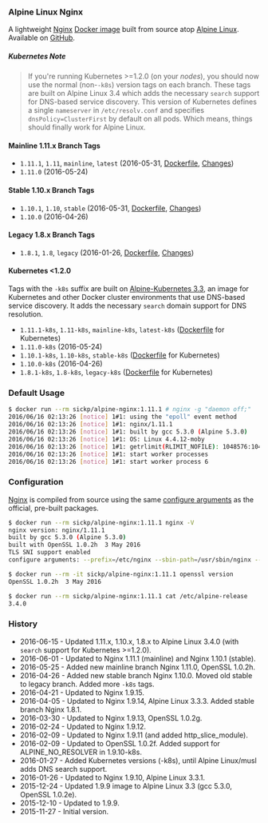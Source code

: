 ### Alpine Linux Nginx

A lightweight [Nginx][nginx] [Docker image][dockerhub_project] built from source atop [Alpine Linux][alpine_linux]. Available on [GitHub][github_project].

##### Kubernetes Note

> If you're running Kubernetes >=1.2.0 (on your _nodes_), you should now use the normal (non-`-k8s`) version tags on each branch. These tags are built on Alpine Linux 3.4 which adds the necessary `search` support for DNS-based service discovery. This version of Kubernetes defines a single `nameserver` in `/etc/resolv.conf` and specifies `dnsPolicy=ClusterFirst` by default on all pods. Which means, things should finally work for Alpine Linux.

#### Mainline 1.11.x Branch Tags

* `1.11.1`, `1.11`, `mainline`, `latest` (2016-05-31, [Dockerfile][dockerfile_1_11], [Changes][nginx_changes])
* `1.11.0` (2016-05-24)

#### Stable 1.10.x Branch Tags

* `1.10.1`, `1.10`, `stable` (2016-05-31, [Dockerfile][dockerfile_1_10], [Changes][nginx_changes_1_10])
* `1.10.0` (2016-04-26)

#### Legacy 1.8.x Branch Tags

* `1.8.1`, `1.8`, `legacy` (2016-01-26, [Dockerfile][dockerfile_1_8], [Changes][nginx_changes_1_8])

#### Kubernetes <1.2.0

Tags with the `-k8s` suffix are built on [Alpine-Kubernetes 3.3][alpine_kubernetes], an image for Kubernetes and other Docker cluster environments that use DNS-based service discovery. It adds the necessary `search` domain support for DNS resolution.

 * `1.11.1-k8s`, `1.11-k8s`, `mainline-k8s`, `latest-k8s` ([Dockerfile][dockerfile_1_11_k8s] for Kubernetes)
 * `1.11.0-k8s` (2016-05-24)
 * `1.10.1-k8s`, `1.10-k8s`, `stable-k8s` ([Dockerfile][dockerfile_1_10_k8s] for Kubernetes)
 * `1.10.0-k8s` (2016-04-26)
 * `1.8.1-k8s`, `1.8-k8s`, `legacy-k8s` ([Dockerfile][dockerfile_1_8_k8s] for Kubernetes)


### Default Usage

```bash
$ docker run --rm sickp/alpine-nginx:1.11.1 # nginx -g "daemon off;"
2016/06/16 02:13:26 [notice] 1#1: using the "epoll" event method
2016/06/16 02:13:26 [notice] 1#1: nginx/1.11.1
2016/06/16 02:13:26 [notice] 1#1: built by gcc 5.3.0 (Alpine 5.3.0)
2016/06/16 02:13:26 [notice] 1#1: OS: Linux 4.4.12-moby
2016/06/16 02:13:26 [notice] 1#1: getrlimit(RLIMIT_NOFILE): 1048576:1048576
2016/06/16 02:13:26 [notice] 1#1: start worker processes
2016/06/16 02:13:26 [notice] 1#1: start worker process 6
```

### Configuration

[Nginx][nginx] is compiled from source using the same [configure arguments][nginx_configure] as the official, pre-built packages.

```bash
$ docker run --rm sickp/alpine-nginx:1.11.1 nginx -V
nginx version: nginx/1.11.1
built by gcc 5.3.0 (Alpine 5.3.0)
built with OpenSSL 1.0.2h  3 May 2016
TLS SNI support enabled
configure arguments: --prefix=/etc/nginx --sbin-path=/usr/sbin/nginx --conf-path=/etc/nginx/nginx.conf --error-log-path=/var/log/nginx/error.log --http-log-path=/var/log/nginx/access.log --pid-path=/var/run/nginx.pid --lock-path=/var/run/nginx.lock --http-client-body-temp-path=/var/cache/nginx/client_temp --http-proxy-temp-path=/var/cache/nginx/proxy_temp --http-fastcgi-temp-path=/var/cache/nginx/fastcgi_temp --http-uwsgi-temp-path=/var/cache/nginx/uwsgi_temp --http-scgi-temp-path=/var/cache/nginx/scgi_temp --user=nginx --group=nginx --with-http_ssl_module --with-http_realip_module --with-http_addition_module --with-http_sub_module --with-http_dav_module --with-http_flv_module --with-http_mp4_module --with-http_gunzip_module --with-http_gzip_static_module --with-http_random_index_module --with-http_secure_link_module --with-http_stub_status_module --with-http_auth_request_module --with-threads --with-stream --with-stream_ssl_module --with-http_slice_module --with-mail --with-mail_ssl_module --with-file-aio --with-http_v2_module --with-ipv6

$ docker run --rm -it sickp/alpine-nginx:1.11.1 openssl version
OpenSSL 1.0.2h  3 May 2016

$ docker run --rm sickp/alpine-nginx:1.11.1 cat /etc/alpine-release
3.4.0
```

### History

- 2016-06-15 - Updated 1.11.x, 1.10.x, 1.8.x to Alpine Linux 3.4.0 (with `search` support for Kubernetes >=1.2.0).
- 2016-06-01 - Updated to Nginx 1.11.1 (mainline) and Nginx 1.10.1 (stable).
- 2016-05-25 - Added new mainline branch Nginx 1.11.0, OpenSSL 1.0.2h.
- 2016-04-26 - Added new stable branch Nginx 1.10.0. Moved old stable to legacy branch. Added more `-k8s` tags.
- 2016-04-21 - Updated to Nginx 1.9.15.
- 2016-04-05 - Updated to Nginx 1.9.14, Alpine Linux 3.3.3. Added stable branch Nginx 1.8.1.
- 2016-03-30 - Updated to Nginx 1.9.13, OpenSSL 1.0.2g.
- 2016-02-24 - Updated to Nginx 1.9.12.
- 2016-02-09 - Updated to Nginx 1.9.11 (and added http_slice_module).
- 2016-02-09 - Updated to OpenSSL 1.0.2f. Added support for ALPINE_NO_RESOLVER in 1.9.10-k8s.
- 2016-01-27 - Added Kubernetes versions (-k8s), until Alpine Linux/musl adds DNS search support.
- 2016-01-26 - Updated to Nginx 1.9.10, Alpine Linux 3.3.1.
- 2015-12-24 - Updated 1.9.9 image to Alpine Linux 3.3 (gcc 5.3.0, OpenSSL 1.0.2e).
- 2015-12-10 - Updated to 1.9.9.
- 2015-11-27 - Initial version.

[alpine_kubernetes]:   https://hub.docker.com/r/janeczku/alpine-kubernetes/
[alpine_linux]:        https://hub.docker.com/_/alpine/
[dockerhub_project]:   https://hub.docker.com/r/sickp/alpine-nginx/
[dockerfile_1_8]:      https://github.com/sickp/docker-alpine-nginx/tree/master/versions/1.8.1/Dockerfile
[dockerfile_1_8_k8s]:  https://github.com/sickp/docker-alpine-nginx/tree/master/versions/1.8.1-k8s/Dockerfile
[dockerfile_1_10]:     https://github.com/sickp/docker-alpine-nginx/tree/master/versions/1.10.0/Dockerfile
[dockerfile_1_10_k8s]: https://github.com/sickp/docker-alpine-nginx/tree/master/versions/1.10.0-k8s/Dockerfile
[dockerfile_1_11]:     https://github.com/sickp/docker-alpine-nginx/tree/master/versions/1.11.0/Dockerfile
[dockerfile_1_11_k8s]: https://github.com/sickp/docker-alpine-nginx/tree/master/versions/1.11.0-k8s/Dockerfile
[github_project]:      https://github.com/sickp/docker-alpine-nginx/
[nginx]:               http://nginx.org/
[nginx_changes]:       http://nginx.org/en/CHANGES
[nginx_changes_1_8]:   http://nginx.org/en/CHANGES-1.8
[nginx_changes_1_10]:  http://nginx.org/en/CHANGES-1.10
[nginx_configure]:     http://nginx.org/en/linux_packages.html#mainline
